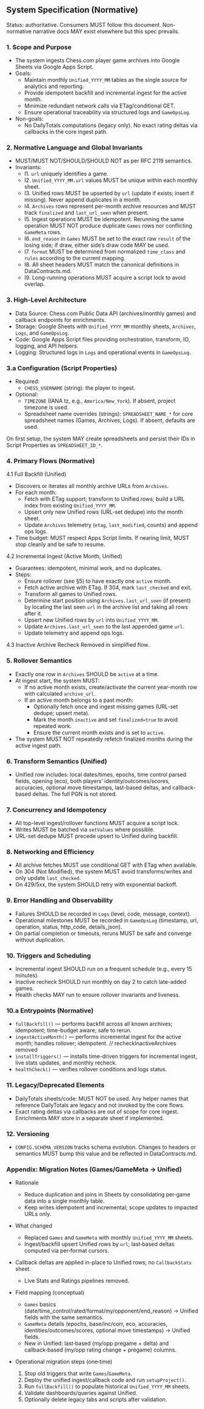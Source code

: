 ## System Specification (Normative)

Status: authoritative. Consumers MUST follow this document. Non-normative narrative docs MAY exist elsewhere but this spec prevails.

### 1. Scope and Purpose

- The system ingests Chess.com player game archives into Google Sheets via Google Apps Script.
- Goals:
  - Maintain monthly `Unified_YYYY_MM` tables as the single source for analytics and reporting.
  - Provide idempotent backfill and incremental ingest for the active month.
  - Minimize redundant network calls via ETag/conditional GET.
  - Ensure operational traceability via structured logs and `GameOpsLog`.
- Non-goals:
  - No DailyTotals computations (legacy only). No exact rating deltas via callbacks in the core ingest path.

### 2. Normative Language and Global Invariants

- MUST/MUST NOT/SHOULD/SHOULD NOT as per RFC 2119 semantics.
- Invariants:
  - I1. `url` uniquely identifies a game.
  - I2. `Unified_YYYY_MM.url` values MUST be unique within each monthly sheet.
  - I3. Unified rows MUST be upserted by `url` (update if exists; insert if missing). Never append duplicates in a month.
  - I4. `Archives` rows represent per-month archive resources and MUST track `finalized` and `last_url_seen` when present.
  - I5. Ingest operations MUST be idempotent. Rerunning the same operation MUST NOT produce duplicate `Games` rows nor conflicting `GameMeta` rows.
  - I6. `end_reason` in `Games` MUST be set to the exact raw `result` of the losing side; if draw, either side’s draw code MAY be used.
  - I7. `format` MUST be determined from normalized `time_class` and `rules` according to the current mapping.
  - I8. All sheet headers MUST match the canonical definitions in DataContracts.md.
  - I9. Long-running operations MUST acquire a script lock to avoid overlap.

### 3. High-Level Architecture

- Data Source: Chess.com Public Data API (archives/monthly games) and callback endpoints for enrichments.
- Storage: Google Sheets with `Unified_YYYY_MM` monthly sheets, `Archives`, `Logs`, and `GameOpsLog`.
- Code: Google Apps Script files providing orchestration, transform, IO, logging, and API helpers.
- Logging: Structured logs in `Logs` and operational events in `GameOpsLog`.

### 3.a Configuration (Script Properties)

- Required:
  - `CHESS_USERNAME` (string): the player to ingest.
- Optional:
  - `TIMEZONE` (IANA tz, e.g., `America/New_York`). If absent, project timezone is used.
  - Spreadsheet name overrides (strings): `SPREADSHEET_NAME_*` for core spreadsheet names (Games, Archives, Logs). If absent, defaults are used.

On first setup, the system MAY create spreadsheets and persist their IDs in Script Properties as `SPREADSHEET_ID_*`.

### 4. Primary Flows (Normative)

4.1 Full Backfill (Unified)
- Discovers or iterates all monthly archive URLs from `Archives`.
- For each month:
  - Fetch with ETag support; transform to Unified rows; build a URL index from existing `Unified_YYYY_MM`.
  - Upsert only new Unified rows (URL-set dedupe) into the month sheet.
  - Update `Archives` telemetry (`etag`, `last_modified`, counts) and append ops logs.
- Time budget: MUST respect Apps Script limits. If nearing limit, MUST stop cleanly and be safe to resume.

4.2 Incremental Ingest (Active Month, Unified)
- Guarantees: idempotent, minimal work, and no duplicates.
- Steps:
  - Ensure rollover (see §5) to have exactly one `active` month.
  - Fetch active archive with ETag. If 304, mark `last_checked` and exit.
  - Transform all games to Unified rows.
  - Determine start position using `Archives.last_url_seen` (if present) by locating the last seen `url` in the archive list and taking all rows after it.
  - Upsert new Unified rows by `url` into `Unified_YYYY_MM`.
  - Update `Archives.last_url_seen` to the last appended game `url`.
  - Update telemetry and append ops logs.

4.3 Inactive Archive Recheck
Removed in simplified flow.

### 5. Rollover Semantics

- Exactly one row in `Archives` SHOULD be `active` at a time.
- At ingest start, the system MUST:
  - If no active month exists, create/activate the current year-month row with calculated `archive_url`.
  - If an active month belongs to a past month:
    - Optionally fetch once and ingest missing games (URL-set dedupe; upsert meta).
    - Mark the month `inactive` and set `finalized=true` to avoid repeated work.
    - Ensure the current month exists and is set to `active`.
- The system MUST NOT repeatedly refetch finalized months during the active ingest path.

### 6. Transform Semantics (Unified)

- Unified row includes: local dates/times, epochs, time control parsed fields, opening (eco), both players’ identity/outcomes/scores, accuracies, optional move timestamps, last-based deltas, and callback-based deltas. The full PGN is not stored.

### 7. Concurrency and Idempotency

- All top-level ingest/rollover functions MUST acquire a script lock.
- Writes MUST be batched via `setValues` where possible.
- URL-set dedupe MUST precede upsert to Unified during backfill.

### 8. Networking and Efficiency

- All archive fetches MUST use conditional GET with ETag when available.
- On 304 (Not Modified), the system MUST avoid transforms/writes and only update `last_checked`.
- On 429/5xx, the system SHOULD retry with exponential backoff.

### 9. Error Handling and Observability

- Failures SHOULD be recorded in `Logs` (level, code, message, context).
- Operational milestones MUST be recorded in `GameOpsLog` (timestamp, url, operation, status, http_code, details_json).
- On partial completion or timeouts, reruns MUST be safe and converge without duplication.

### 10. Triggers and Scheduling

- Incremental ingest SHOULD run on a frequent schedule (e.g., every 15 minutes).
- Inactive recheck SHOULD run monthly on day 2 to catch late-added games.
- Health checks MAY run to ensure rollover invariants and liveness.

### 10.a Entrypoints (Normative)

- `fullBackfill()` — performs backfill across all known archives; idempotent; time-budget aware; safe to rerun.
- `ingestActiveMonth()` — performs incremental ingest for the active month; handles rollover; idempotent.
// recheckInactiveArchives removed
- `installTriggers()` — installs time-driven triggers for incremental ingest, live stats updates, and monthly recheck.
- `healthCheck()` — verifies rollover conditions and logs status.

### 11. Legacy/Deprecated Elements

- DailyTotals sheets/code: MUST NOT be used. Any helper names that reference DailyTotals are legacy and not invoked by the core flows.
- Exact rating deltas via callbacks are out of scope for core ingest. Enrichments MAY store in a separate sheet if implemented.

### 12. Versioning

- `CONFIG.SCHEMA_VERSION` tracks schema evolution. Changes to headers or semantics MUST bump this value and be reflected in DataContracts.md.


### Appendix: Migration Notes (Games/GameMeta -> Unified)

- Rationale
  - Reduce duplication and joins in Sheets by consolidating per‑game data into a single monthly table.
  - Keep writes idempotent and incremental; scope updates to impacted URLs only.

- What changed
  - Replaced `Games` and `GameMeta` with monthly `Unified_YYYY_MM` sheets.
  - Ingest/backfill upsert Unified rows by `url`; last‑based deltas computed via per‑format cursors.
- Callback deltas are applied in-place to Unified rows; no `CallbackStats` sheet.
  - Live Stats and Ratings pipelines removed.

- Field mapping (conceptual)
  - `Games` basics (date/time_control/rated/format/my/opponent/end_reason) → Unified fields with the same semantics.
  - `GameMeta` details (epochs, base/inc/corr, eco, accuracies, identities/outcomes/scores, optional move timestamps) → Unified fields.
  - New in Unified: last‑based (my/opp pregame + delta) and callback‑based (my/opp rating change + pregame) columns.

- Operational migration steps (one‑time)
  1) Stop old triggers that write `Games`/`GameMeta`.
  2) Deploy the unified ingest/callback code and run `setupProject()`.
  3) Run `fullBackfill()` to populate historical `Unified_YYYY_MM` sheets.
  4) Validate dashboards/queries against Unified.
  5) Optionally delete legacy tabs and scripts after validation.


